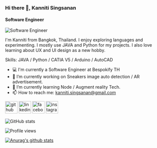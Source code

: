 ### Hi there 👋, Kanniti Singsanan
#### Software Engineer
![Software Engineer](https://cdn.discordapp.com/attachments/384068146346328064/751829711528919141/Untitled_design.png)

I'm Kanniti from Bangkok, Thailand. I enjoy exploring languages and experimenting. I mostly use JAVA and Python for my projects. I also love learning about UX and UI design as a new hobby.

Skills: JAVA / Python / CATIA V5 / Arduino / AutoCAD

- 💻 I'm currently a Software Engineer at Bespokify TH
- 🔭 I’m currently working on Sneakers image auto detection / AR advertisement. 
- 🌱 I’m currently learning Node / Augment reality Tech.  
- 📫 How to reach me: kanniti.singsanan@gmail.com 


[<img src='https://cdn.jsdelivr.net/npm/simple-icons@3.0.1/icons/github.svg' alt='github' height='40'>](https://github.com/kanniti)  [<img src='https://cdn.jsdelivr.net/npm/simple-icons@3.0.1/icons/linkedin.svg' alt='linkedin' height='40'>](https://www.linkedin.com/in/kanniti-s-794320100/)  [<img src='https://cdn.jsdelivr.net/npm/simple-icons@3.0.1/icons/facebook.svg' alt='facebook' height='40'>](https://www.facebook.com/0lmarcusl0)  [<img src='https://cdn.jsdelivr.net/npm/simple-icons@3.0.1/icons/instagram.svg' alt='instagram' height='40'>](https://www.instagram.com/0lmarcusl0/)  

![GitHub stats](https://github-readme-stats.vercel.app/api?username=kanniti&show_icons=true)  

![Profile views](https://gpvc.arturio.dev/kanniti)  


[![Anurag's github stats](https://github-readme-stats.vercel.app/api?username=kanniti)](https://github.com/anuraghazra/github-readme-stats)
